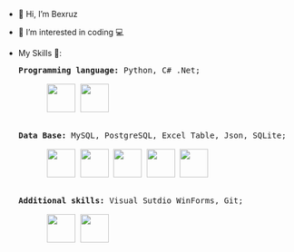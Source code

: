 - 👋 Hi, I’m Bexruz
- 👀 I’m interested in coding 💻

- My Skills 🎇: <br>
    <pre><strong>Programming language:</strong> Python, C# .Net; <br/>
        <img src="https://img.icons8.com/color/344/python--v1.png" width="50" height="50"> <img src="https://img.icons8.com/color/344/c-sharp-logo.png" width="50" height="50">
    </pre>
    <pre><strong>Data Base:</strong> MySQL, PostgreSQL, Excel Table, Json, SQLite;<br>
        <img src="https://img.icons8.com/color/344/mysql-logo.png" width="50" height="50"> <img src="https://img.icons8.com/color/344/postgreesql.png" width="50" height="50"> <img src="https://img.icons8.com/color/344/ms-excel.png" width="50" height="50"> <img src="https://img.icons8.com/ultraviolet/344/json.png" width="50" height="50"> <img src="https://img.icons8.com/color/344/sql.png" width="50" height="50">
    </pre>
    <pre><strong>Additional skills:</strong> Visual Sutdio WinForms, Git;<br>
        <img src="https://img.icons8.com/fluency/344/visual-studio.png" width="50" height="50"> <img src="https://img.icons8.com/color/344/git.png" width="50" height="50">
    </pre>
<!---
ben2133/ben2133 is a ✨ special ✨ repository because its `README.md` (this file) appears on your GitHub profile.
You can click the Preview link to take a look at your changes.
--->
